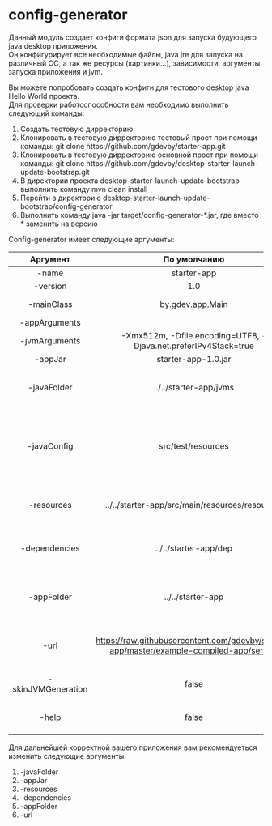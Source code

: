 # config-generator

Данный модуль создает конфиги формата json для запуска будующего java desktop приложения. <br>
Он конфигурирует все необходимые файлы, java jre для запуска на различный ОС, а так же ресурсы (картинки...), зависимости, аргументы запуска приложения и jvm.<br>

Вы можете попробовать создать конфиги для тестового desktop java Hello World проекта.</br>
Для проверки работоспособности вам необходимо выполнить следующий команды:<br>
<ol>
<li>Создать тестовую дирректорию</li>
<li>Клонировать в тестовую дирректорию тестовый проет при помощи команды: git clone https://github.com/gdevby/starter-app.git</li>
<li>Клонировать в тестовую дирректорию основной проет при помощи команды: git clone https://github.com/gdevby/desktop-starter-launch-update-bootstrap.git<br></li>
<li>В директории проекта desktop-starter-launch-update-bootstrap выполнить команду mvn clean install</li>
<li>Перейти в директорию desktop-starter-launch-update-bootstrap/config-generator</li>
<li>Выполнить команду java -jar target/config-generator-*.jar, где вместо * заменить на версию</li>

</ol>
Сonfig-generator имеет следующие аргументы:<br>

| Аргумент | По умолчанию  | Описание  |
| :------: | :-----------: | :-------: |
| -name| starter-app |Название приложения|  
| -version| 1.0 |Версия приложения|  
| -mainClass| by.gdev.app.Main |Главный класс для запуска приложения|  
| -appArguments|  |Aргументы приложения|  
| -jvmArguments| -Xmx512m, -Dfile.encoding=UTF8, -Djava.net.preferIPv4Stack=true |Aргументы для java виртуальной машины|
| -appJar| starter-app-1.0.jar |запускаемый jar файл |  
| -javaFolder| ../../starter-app/jvms |Каталог, в котором хранится jvm для создания конфигурации java |  
| -javaConfig| src/test/resources |Сохраненный результат jvm конфигурации, можно переиспользовать без генерации каждый раз указав -skinJVMGeneration=true|  
| -resources| ../../starter-app/src/main/resources/resources |Дирректория с необходимыми ресурсами для запуска приложения|  
| -dependencies| ../../starter-app/dep |Дирректория с необходимыми зависимостями для запуска приложения|  
| -appFolder| ../../starter-app |Каталог с вашим приложением. Он будет искать в target/appName-version.jar|  
| -url| https://raw.githubusercontent.com/gdevby/starter-app/master/example-compiled-app/server/ |Домен по которому будут доступны конфиги для скачивания|  
| -skinJVMGeneration| false |флаг позволяющий пропустить генерацию java|  
| -help| false |указав флаг true можно вызвать помощь с описание всех команд|  

Для дальнейшей корректной вашего приложения вам рекомендуеться изменить следующие аргументы:
<ol>
	<li>-javaFolder</li>
	<li>-appJar</li>
	<li>-resources</li>
	<li>-dependencies</li>
	<li>-appFolder</li>
	<li>-url</li>
</ol>

